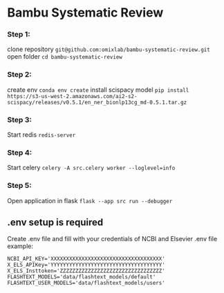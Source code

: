 Bambu Systematic Review
==========================

### Step 1:
clone repository `git@github.com:omixlab/bambu-systematic-review.git`
open folder `cd bambu-systematic-review`
### Step 2: 
create env `conda env create`
install scispacy model `pip install https://s3-us-west-2.amazonaws.com/ai2-s2-scispacy/releases/v0.5.1/en_ner_bionlp13cg_md-0.5.1.tar.gz`
### Step 3: 
Start redis `redis-server` 
### Step 4: 
Start celery `celery -A src.celery worker --loglevel=info` 
### Step 5: 
Open application in flask `flask --app src run --debugger`

## .env setup is required
Create .env file and fill with your credentials of NCBI and Elsevier
.env file example:
```
NCBI_API_KEY='XXXXXXXXXXXXXXXXXXXXXXXXXXXXXXXXXXXX'
X_ELS_APIKey='YYYYYYYYYYYYYYYYYYYYYYYYYYYYYYYYYYYY'
X_ELS_Insttoken='ZZZZZZZZZZZZZZZZZZZZZZZZZZZZZZZZZ'
FLASHTEXT_MODELS='data/flashtext_models/default'
FLASHTEXT_USER_MODELS='data/flashtext_models/users'
```
